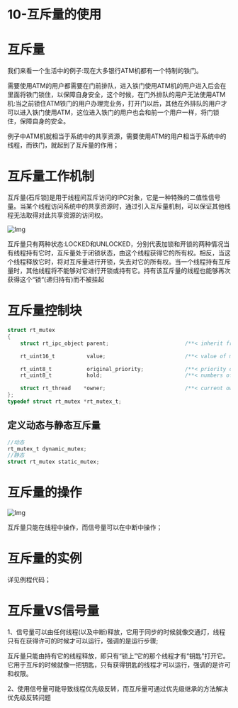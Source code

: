 # 10-互斥量的使用

# 互斥量

我们来看一个生活中的例子:现在大多银行ATM机都有一个特制的铁门。

需要使用ATM的用户都需要在门前排队，进入铁门使用ATM机的用户进入后会在里面将铁门锁住，以保障自身安全，这个时候，在门外排队的用户无法使用ATM机:当之前锁住ATM铁门的用户办理完业务，打开门以后，其他在外排队的用户才可以进入铁门使用ATM，这位进入铁门的用户也会和前一个用户一样，将门锁住，保障自身的安全。

例子中ATM机就相当于系统中的共享资源，需要使用ATM的用户相当于系统中的线程，而铁门，就起到了互斥量的作用；

# 互斥量工作机制

互斥量(石斥锁]是用于线程间互斥访问的IPC对象，它是一种特殊的二值性信号量。当某个线程访问系统中的共享资源时，通过引入互斥量机制，可以保证其他线程无法取得对此共享资源的访问权。

![Img](/00-嵌入式软件工程师/05-RT_Thread/02-RT_Thread官方入门教程/10-互斥量的使用/FILES/10-互斥量的使用.md/img-20230421100534.png)


互斥量只有两种状态:LOCKED和UNLOCKED，分别代表加锁和开锁的两种情况当有线程持有它时，互斥量处于闭锁状态，由这个线程获得它的所有权。相反，当这个线程释放它时，将对互斥量进行开锁，失去对它的所有权。当一个线程持有互斥量时，其他线程将不能够对它进行开锁或持有它。持有该互斥量的线程也能够再次获得这个“锁“(递归持有)而不被挂起


# 互斥量控制块

```C
struct rt_mutex
{
    struct rt_ipc_object parent;                        /**< inherit from ipc_object */

    rt_uint16_t          value;                         /**< value of mutex */

    rt_uint8_t           original_priority;             /**< priority of last thread hold the mutex */
    rt_uint8_t           hold;                          /**< numbers of thread hold the mutex */

    struct rt_thread    *owner;                         /**< current owner of mutex */
};
typedef struct rt_mutex *rt_mutex_t;
```

## 定义动态与静态互斥量

```C
//动态
rt_mutex_t dynamic_mutex;
//静态
struct rt_mutex static_mutex;
```

# 互斥量的操作

![Img](/00-嵌入式软件工程师/05-RT_Thread/02-RT_Thread官方入门教程/10-互斥量的使用/FILES/10-互斥量的使用.md/img-20230421105207.png)


互斥量只能在线程中操作，而信号量可以在中断中操作；


# 互斥量的实例

详见例程代码；


# 互斥量VS信号量

1、信号量可以由任何线程(以及中断)释放，它用于同步的时候就像交通灯，线程只有在获得许可的时候才可以运行，强调的是运行步骤;

互斥量只能由持有它的线程释放，即只有“锁上”它的那个线程才有“钥匙”打开它。它用于互斥的时候就像一把钥匙，只有获得钥匙的线程才可以运行，强调的是许可和权限。

2、使用信号量可能导致线程优先级反转，而互斥量可通过优先级继承的方法解决优先级反转问题


















